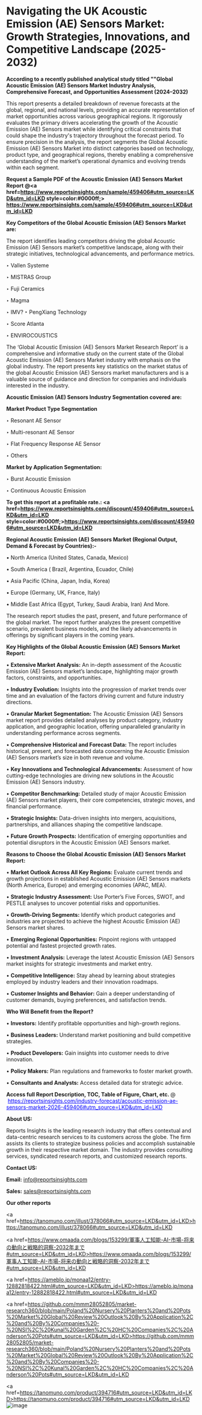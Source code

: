 # Navigating the UK Acoustic Emission (AE) Sensors Market: Growth Strategies, Innovations, and Competitive Landscape (2025-2032)

<strong>According to a recently published analytical study titled ""Global Acoustic Emission (AE) Sensors Market Industry Analysis, Comprehensive Forecast, and Opportunities Assessment (2024–2032)</strong>

This report presents a detailed breakdown of revenue forecasts at the global, regional, and national levels, providing an accurate representation of market opportunities across various geographical regions. It rigorously evaluates the primary drivers accelerating the growth of the Acoustic Emission (AE) Sensors market while identifying critical constraints that could shape the industry's trajectory throughout the forecast period. To ensure precision in the analysis, the report segments the Global Acoustic Emission (AE) Sensors Market into distinct categories based on technology, product type, and geographical regions, thereby enabling a comprehensive understanding of the market’s operational dynamics and evolving trends within each segment.

<strong>Request a Sample PDF of the Acoustic Emission (AE) Sensors Market Report </strong><strong>@<a href=https://www.reportsinsights.com/sample/459406#utm_source=LKD&utm_id=LKD style=color:#0000ff;> https://www.reportsinsights.com/sample/459406#utm_source=LKD&utm_id=LKD</a></strong></font>

<strong>Key Competitors of the Global Acoustic Emission (AE) Sensors Market are:</strong>

The report identifies leading competitors driving the global Acoustic Emission (AE) Sensors market’s competitive landscape, along with their strategic initiatives, technological advancements, and performance metrics.

‣ Vallen Systeme

‣ MISTRAS Group

‣ Fuji Ceramics

‣ Magma

‣ IMV?
‣ PengXiang Technology

‣ Score Atlanta

‣ ENVIROCOUSTICS

The ‘Global Acoustic Emission (AE) Sensors Market Research Report’ is a comprehensive and informative study on the current state of the Global Acoustic Emission (AE) Sensors Market industry with emphasis on the global industry. The report presents key statistics on the market status of the global Acoustic Emission (AE) Sensors market manufacturers and is a valuable source of guidance and direction for companies and individuals interested in the industry.

<strong>Acoustic Emission (AE) Sensors Industry Segmentation covered are:</strong>

<strong>Market Product Type Segmentation</strong>

‣ Resonant AE Sensor

‣ Multi-resonant AE Sensor

‣ Flat Frequency Response AE Sensor

‣ Others

<strong>Market by Application Segmentation:</strong>

‣ Burst Acoustic Emission

‣ Continuous Acoustic Emission

<strong>To get this report at a profitable rate.: <a href=https://www.reportsinsights.com/discount/459406#utm_source=LKD&utm_id=LKD style=color:#0000ff;>https://www.reportsinsights.com/discount/459406#utm_source=LKD&utm_id=LKD</a></strong></font>

<strong>Regional Acoustic Emission (AE) Sensors Market (Regional Output, Demand &amp; Forecast by Countries):-</strong>

• North America (United States, Canada, Mexico)

• South America ( Brazil, Argentina, Ecuador, Chile)

• Asia Pacific (China, Japan, India, Korea)

• Europe (Germany, UK, France, Italy)

• Middle East Africa (Egypt, Turkey, Saudi Arabia, Iran) And More.

The research report studies the past, present, and future performance of the global market. The report further analyzes the present competitive scenario, prevalent business models, and the likely advancements in offerings by significant players in the coming years.

<strong>Key Highlights of the Global Acoustic Emission (AE) Sensors Market Report:</strong>

• <strong>Extensive Market Analysis:</strong> An in-depth assessment of the Acoustic Emission (AE) Sensors market’s landscape, highlighting major growth factors, constraints, and opportunities.

• <strong>Industry Evolution:</strong> Insights into the progression of market trends over time and an evaluation of the factors driving current and future industry directions.

• <strong>Granular Market Segmentation:</strong> The Acoustic Emission (AE) Sensors market report provides detailed analyses by product category, industry application, and geographic location, offering unparalleled granularity in understanding performance across segments.

• <strong>Comprehensive Historical and Forecast Data:</strong> The report includes historical, present, and forecasted data concerning the Acoustic Emission (AE) Sensors market’s size in both revenue and volume.

• <strong>Key Innovations and Technological Advancements:</strong> Assessment of how cutting-edge technologies are driving new solutions in the Acoustic Emission (AE) Sensors industry.

• <strong>Competitor Benchmarking:</strong> Detailed study of major Acoustic Emission (AE) Sensors market players, their core competencies, strategic moves, and financial performance.

• <strong>Strategic Insights:</strong> Data-driven insights into mergers, acquisitions, partnerships, and alliances shaping the competitive landscape.

• <strong>Future Growth Prospects:</strong> Identification of emerging opportunities and potential disruptors in the Acoustic Emission (AE) Sensors market.

<strong>Reasons to Choose the Global Acoustic Emission (AE) Sensors Market Report:</strong>

• <strong>Market Outlook Across All Key Regions:</strong> Evaluate current trends and growth projections in established Acoustic Emission (AE) Sensors markets (North America, Europe) and emerging economies (APAC, MEA).

• <strong>Strategic Industry Assessment:</strong> Use Porter’s Five Forces, SWOT, and PESTLE analyses to uncover potential risks and opportunities.

• <strong>Growth-Driving Segments:</strong> Identify which product categories and industries are projected to achieve the highest Acoustic Emission (AE) Sensors market shares.

• <strong>Emerging Regional Opportunities:</strong> Pinpoint regions with untapped potential and fastest projected growth rates.

• <strong>Investment Analysis:</strong> Leverage the latest Acoustic Emission (AE) Sensors market insights for strategic investments and market entry.

• <strong>Competitive Intelligence:</strong> Stay ahead by learning about strategies employed by industry leaders and their innovation roadmaps.

• <strong>Customer Insights and Behavior:</strong> Gain a deeper understanding of customer demands, buying preferences, and satisfaction trends.

<strong>Who Will Benefit from the Report?</strong>

• <strong>Investors:</strong> Identify profitable opportunities and high-growth regions.

• <strong>Business Leaders:</strong> Understand market positioning and build competitive strategies.

• <strong>Product Developers:</strong> Gain insights into customer needs to drive innovation.

• <strong>Policy Makers:</strong> Plan regulations and frameworks to foster market growth.

• <strong>Consultants and Analysts:</strong> Access detailed data for strategic advice.
</ul>
<strong>Access full Report Description, TOC, Table of Figure, Chart, etc. </strong>@  <a href=https://reportsinsights.com/industry-forecast/acoustic-emission-ae-sensors-market-2026-459406#utm_source=LKD&utm_id=LKD style=color:#0000ff;>https://reportsinsights.com/industry-forecast/acoustic-emission-ae-sensors-market-2026-459406#utm_source=LKD&utm_id=LKD</a></font>

<strong><strong>About US</strong>:</strong>

Reports Insights is the leading research industry that offers contextual and data-centric research services to its customers across the globe. The firm assists its clients to strategize business policies and accomplish sustainable growth in their respective market domain. The industry provides consulting services, syndicated research reports, and customized research reports.

<strong>Contact US:</strong>

<p class=""""><b>Email:</b> <a href=mailto:info@reportsinsights.com>info@reportsinsights.com</a></p>
<p class=""""><b>Sales:</b> <a href=mailto:sales@reportsinsights.com>sales@reportsinsights.com</a></p>

<strong>Our other reports</strong>

<a href=https://tanomuno.com/illust/378066#utm_source=LKD&utm_id=LKD>https://tanomuno.com/illust/378066#utm_source=LKD&utm_id=LKD</a>

<a href=https://www.omaada.com/blogs/153299/軍事人工知能-AI-市場-将来の動向と戦略的洞察-2032年まで#utm_source=LKD&utm_id=LKD>https://www.omaada.com/blogs/153299/軍事人工知能-AI-市場-将来の動向と戦略的洞察-2032年まで#utm_source=LKD&utm_id=LKD</a>

<a href=https://ameblo.jp/monaa12/entry-12882818422.html#utm_source=LKD&utm_id=LKD>https://ameblo.jp/monaa12/entry-12882818422.html#utm_source=LKD&utm_id=LKD</a>

<a href=https://github.com/mmm28052805/market-research360/blob/main/Poland%20Nursery%20Planters%20and%20Pots%20Market%20Global%20Review%20Outlook%20By%20Application%2C%20and%20By%20Companies%20-%20NSI%2C%20Kunal%20Garden%2C%20HC%20Companies%2C%20Anderson%20Pots#utm_source=LKD&utm_id=LKD>https://github.com/mmm28052805/market-research360/blob/main/Poland%20Nursery%20Planters%20and%20Pots%20Market%20Global%20Review%20Outlook%20By%20Application%2C%20and%20By%20Companies%20-%20NSI%2C%20Kunal%20Garden%2C%20HC%20Companies%2C%20Anderson%20Pots#utm_source=LKD&utm_id=LKD</a>

<a href=https://tanomuno.com/product/394716#utm_source=LKD&utm_id=LKD>https://tanomuno.com/product/394716#utm_source=LKD&utm_id=LKD</a>
![image](https://github.com/user-attachments/assets/7e5370c1-9028-47a7-9feb-7ab522767f07)
